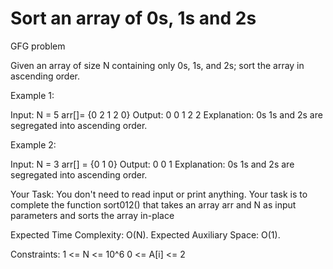 # Sort an array of 0s, 1s and 2s
GFG problem

Given an array of size N containing only 0s, 1s, and 2s; sort the array in ascending order.

Example 1:

Input: 
N = 5
arr[]= {0 2 1 2 0}
Output:
0 0 1 2 2
Explanation:
0s 1s and 2s are segregated 
into ascending order.

Example 2:

Input: 
N = 3
arr[] = {0 1 0}
Output:
0 0 1
Explanation:
0s 1s and 2s are segregated 
into ascending order.

Your Task:
You don't need to read input or print anything. Your task is to complete the function sort012() that takes an array arr and N as input parameters and sorts the array in-place

Expected Time Complexity: O(N).
Expected Auxiliary Space: O(1).

Constraints:
1 <= N <= 10^6
0 <= A[i] <= 2
